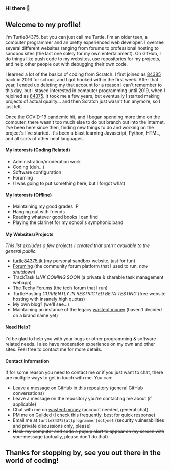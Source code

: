 ### Hi there 👋

## Welcome to my profile!

I'm Turtle84375, but you can just call me Turtle. I'm an older teen, a computer programmer and an pretty experienced web developer. I oversee several different websites ranging from forums to professional hosting to sandbox sites (the last one solely for my own entertainment). On GitHub, I do things like push code to my websites, use repositories for my projects, and help other people out with debugging their own code.

I learned a lot of the basics of coding from Scratch. I first joined as [84385](https://api.scratch.mit.edu/users/84385) back in 2016 for school, and I got hooked within the first week. After that year, I ended up deleting my that account for a reason I can't remember to this day, but I stayed interested in computer programming until 2019, when I rejoined as [84375](https://api.scratch.mit.edu/users/84375). It took me a few years, but eventually I started making projects of actual quality... and then Scratch just wasn't fun anymore, so I just left.

Once the COVID-19 pandemic hit, and I began spending more time on the computer, there wasn't too much else to do but branch out into the Internet. I've been here since then, finding new things to do and working on the project's I've started. It's been a blast learning Javascript, Python, HTML, and all sorts of other neat languages.

#### My Interests (Coding Related)
- Administration/moderation work
- Coding (duh...)
- Software configuration
- Foruming
- (I was going to put something here, but I forgot what)

#### My Interests (Offline)
- Maintaining my good grades :P
- Hanging out with friends
- Reading whatever good books I can find
- Playing the clarinet for my school's symphonic band

#### My Websites/Projects
_This list excludes a few projects I created that aren't available to the general public._
- [turtle84375.tk](turtle84375.tk) (my personal sandbox website, just for fun)
- [Foruming](foruming.rf.gd) (the community forum platform that I used to run, _now shutdown_)
- TrackTask _LINK COMING SOON_ (a private & sharable task management webapp)
- [The Techy Forums](https://techy.boards.net) (the tech forum that I run)
- TurtleHosting _CURRENTLY IN RESTRICTED BETA TESTING_ (free website hosting with insanely high quotas)
- My own blog? (we'll see...)
- Maintaining an instance of the legacy [wasteof.money](https://github.com/jeffalo/wasteof.money) (haven't decided on a brand name yet)

#### Need Help?
I'd be glad to help you with your bugs or other programming & software related needs. I also have moderation experience on my own and other sites. Feel free to contact me for more details.

#### Contact Information
If for some reason you need to contact me or if you just want to chat, there are multiple ways to get in touch with me.
You can:
- Leave a message on GitHub in [this repository](https://github.com/Turtle84375/turtle84375/discussions) (general GitHub conversations)
- Leave a message on the repository you're contacting me about (if applicable)
- Chat with me on [wasteof.money](https://wasteof.money/turtle84375) (account needed, general chat)
- PM me on [Guilded](https://www.guilded.gg/turtle84375) (I check this frequently, best for quick response)
- Email me at `turtle84375{at}programmer{dot}net` (security vulnerabilities and private discussions only, please)
- ~~Hack my computer and code a popup alert to appear on my screen with your message~~ (actually, please don't do that)

## Thanks for stopping by, see you out there in the world of coding!
